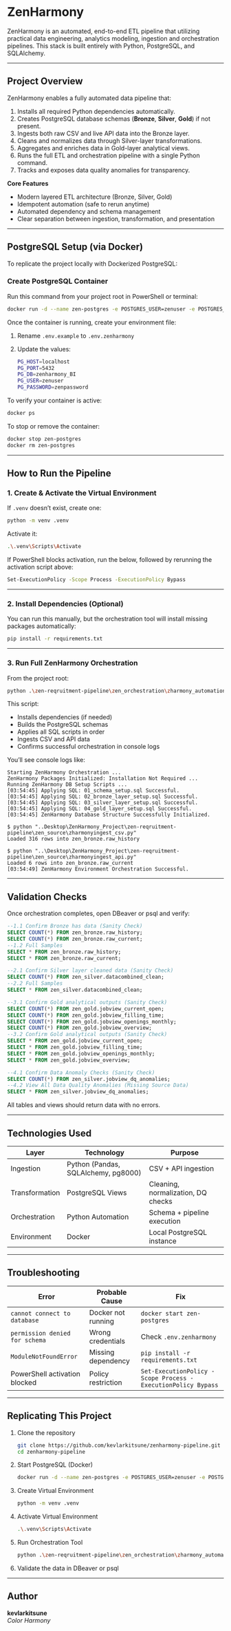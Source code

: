 # **ZenHarmony**
ZenHarmony is an automated, end-to-end ETL pipeline that utilizing practical data engineering, analytics modeling, ingestion and orchestration pipelines.  This stack is built entirely with Python, PostgreSQL, and SQLAlchemy.

---

## **Project Overview**

ZenHarmony enables a fully automated data pipeline that:
1. Installs all required Python dependencies automatically.
2. Creates PostgreSQL database schemas (**Bronze**, **Silver**, **Gold**) if not present.
3. Ingests both raw CSV and live API data into the Bronze layer.
4. Cleans and normalizes data through Silver-layer transformations.
5. Aggregates and enriches data in Gold-layer analytical views.
6. Runs the full ETL and orchestration pipeline with a single Python command.
7. Tracks and exposes data quality anomalies for transparency.

**Core Features**
- Modern layered ETL architecture (Bronze, Silver, Gold)
- Idempotent automation (safe to rerun anytime)
- Automated dependency and schema management
- Clear separation between ingestion, transformation, and presentation

---

## **PostgreSQL Setup (via Docker)**

To replicate the project locally with Dockerized PostgreSQL:

### **Create PostgreSQL Container**

Run this command from your project root in PowerShell or terminal:

```bash
docker run -d --name zen-postgres -e POSTGRES_USER=zenuser -e POSTGRES_PASSWORD=zenpassword -e POSTGRES_DB=zenharmony_BI -p 5432:5432 postgres:16
```

Once the container is running, create your environment file:

1. Rename `.env.example` to `.env.zenharmony`
2. Update the values:

   ```bash
   PG_HOST=localhost
   PG_PORT=5432
   PG_DB=zenharmony_BI
   PG_USER=zenuser
   PG_PASSWORD=zenpassword
   ```

To verify your container is active:
```bash
docker ps
```

To stop or remove the container:
```bash
docker stop zen-postgres
docker rm zen-postgres
```

---

## **How to Run the Pipeline**

### **1. Create & Activate the Virtual Environment**

If `.venv` doesn’t exist, create one:
```bash
python -m venv .venv
```

Activate it:
```bash
.\.venv\Scripts\Activate
```

If PowerShell blocks activation, run the below, followed by rerunning the activation script above:
```bash
Set-ExecutionPolicy -Scope Process -ExecutionPolicy Bypass
```

---

### **2. Install Dependencies (Optional)**

You can run this manually, but the orchestration tool will install missing packages automatically:

```bash
pip install -r requirements.txt
```

---

### **3. Run Full ZenHarmony Orchestration**
From the project root:
```bash
python .\zen-reqruitment-pipeline\zen_orchestration\zharmony_automation.py
```

This script:
- Installs dependencies (if needed)
- Builds the PostgreSQL schemas
- Applies all SQL scripts in order
- Ingests CSV and API data
- Confirms successful orchestration in console logs

You’ll see console logs like:
```
Starting ZenHarmony Orchestration ...
ZenHarmony Packages Initialized: Installation Not Required ...
Running ZenHarmony DB Setup Scripts ...
[03:54:45] Applying SQL: 01_schema_setup.sql Successful.
[03:54:45] Applying SQL: 02_bronze_layer_setup.sql Successful.
[03:54:45] Applying SQL: 03_silver_layer_setup.sql Successful.
[03:54:45] Applying SQL: 04_gold_layer_setup.sql Successful.
[03:54:45] ZenHarmony Database Structure Successfully Initialized.

$ python "..Desktop\ZenHarmony_Project\zen-reqruitment-pipeline\zen_source\zharmonyingest_csv.py"
Loaded 316 rows into zen_bronze.raw_history

$ python "..\Desktop\ZenHarmony_Project\zen-reqruitment-pipeline\zen_source\zharmonyingest_api.py"
Loaded 6 rows into zen_bronze.raw_current
[03:54:49] ZenHarmony Environment Orchestration Successful.
```

---

## **Validation Checks**

Once orchestration completes, open DBeaver or psql and verify:

```sql
--1.1 Confirm Bronze has data (Sanity Check)
SELECT COUNT(*) FROM zen_bronze.raw_history;
SELECT COUNT(*) FROM zen_bronze.raw_current;
--1.2 Full Samples
SELECT * FROM zen_bronze.raw_history;
SELECT * FROM zen_bronze.raw_current;

--2.1 Confirm Silver layer cleaned data (Sanity Check)
SELECT COUNT(*) FROM zen_silver.datacombined_clean;
--2.2 Full Samples
SELECT * FROM zen_silver.datacombined_clean;

--3.1 Confirm Gold analytical outputs (Sanity Check)
SELECT COUNT(*) FROM zen_gold.jobview_current_open;
SELECT COUNT(*) FROM zen_gold.jobview_filling_time;
SELECT COUNT(*) FROM zen_gold.jobview_openings_monthly;
SELECT COUNT(*) FROM zen_gold.jobview_overview;
--3.2 Confirm Gold analytical outputs (Sanity Check)
SELECT * FROM zen_gold.jobview_current_open;
SELECT * FROM zen_gold.jobview_filling_time;
SELECT * FROM zen_gold.jobview_openings_monthly;
SELECT * FROM zen_gold.jobview_overview;

--4.1 Confirm Data Anomaly Checks (Sanity Check)
SELECT COUNT(*) FROM zen_silver.jobview_dq_anomalies;
--4.2 View All Data Quality Anomalies (Missing Source Data)
SELECT * FROM zen_silver.jobview_dq_anomalies;
```

All tables and views should return data with no errors.

---

## **Technologies Used**

| Layer | Technology | Purpose |
|-------|-------------|----------|
| Ingestion | Python (Pandas, SQLAlchemy, pg8000) | CSV + API ingestion |
| Transformation | PostgreSQL Views | Cleaning, normalization, DQ checks |
| Orchestration | Python Automation | Schema + pipeline execution |
| Environment | Docker | Local PostgreSQL instance |

---

## **Troubleshooting**

| Error | Probable Cause | Fix |
|----------|---------------|-----|
| `cannot connect to database` | Docker not running | `docker start zen-postgres` |
| `permission denied for schema` | Wrong credentials | Check `.env.zenharmony` |
| `ModuleNotFoundError` | Missing dependency | `pip install -r requirements.txt` |
| PowerShell activation blocked | Policy restriction | `Set-ExecutionPolicy -Scope Process -ExecutionPolicy Bypass` |

---

## **Replicating This Project**

1. Clone the repository  
   ```bash
   git clone https://github.com/kevlarkitsune/zenharmony-pipeline.git
   cd zenharmony-pipeline
   ```

2. Start PostgreSQL (Docker)
   ```bash
   docker run -d --name zen-postgres -e POSTGRES_USER=zenuser -e POSTGRES_PASSWORD=zenpassword -e POSTGRES_DB=zenharmony_BI -p 5432:5432 postgres:16
   ```
   
4. Create Virtual Environment  
   ```bash
   python -m venv .venv
   ```

5. Activate Virtual Environment  
   ```bash
   .\.venv\Scripts\Activate
   ```

6. Run Orchestration Tool  
   ```bash
   python .\zen-reqruitment-pipeline\zen_orchestration\zharmony_automation.py
   ```

7. Validate the data in DBeaver or psql

---

## Author
**kevlarkitsune**  
*Color Harmony*
